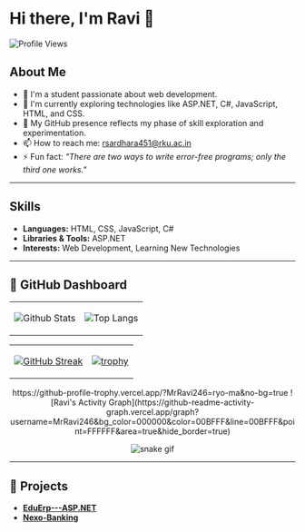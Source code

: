 # Hi there, I'm Ravi 👋  

![Profile Views](https://komarev.com/ghpvc/?username=MrRavi246&style=flat-square&color=00BFFF)  

## About Me  

- 🌱 I'm a student passionate about web development.  
- 🔭 I'm currently exploring technologies like ASP.NET, C#, JavaScript, HTML, and CSS.  
- 🤔 My GitHub presence reflects my phase of skill exploration and experimentation.  
- 📫 How to reach me: [rsardhara451@rku.ac.in](mailto:rsardhara451@rku.ac.in)  
- ⚡ Fun fact: *"There are two ways to write error-free programs; only the third one works."*  

---

## Skills  

- **Languages:** HTML, CSS, JavaScript, C#  
- **Libraries & Tools:** ASP.NET  
- **Interests:** Web Development, Learning New Technologies  

---

## 🚀 GitHub Dashboard  

<div align="center">

<!-- Row 1: Stats + Top Languages -->
<table>
<tr>
<td>
  
![Github Stats](https://github-readme-stats.vercel.app/api?username=MrRavi246&show_icons=true&title_color=00BFFF&icon_color=00BFFF&text_color=FFFFFF&bg_color=000000)

</td>
<td>

![Top Langs](https://github-readme-stats.vercel.app/api/top-langs/?username=MrRavi246&title_color=00BFFF&text_color=FFFFFF&bg_color=000000)

</td>
</tr>
</table>

<!-- Row 2: Streak + Trophy -->
<table>
<tr>
<td>

[![GitHub Streak](https://streak-stats.demolab.com/?user=MrRavi246&theme=black-ice&ring=00BFFF&fire=00BFFF&currStreakLabel=00BFFF&background=000000&stroke=FFFFFF&sideNums=FFFFFF&currStreakNum=FFFFFF&sideLabels=FFFFFF)](https://git.io/streak-stats)

</td>
<td>

[![trophy](https://github-profile-trophy.vercel.app/?username=MrRavi246&theme=onestar&no-frame=true&row=2&column=3&title_color=00BFFF&text_color=FFFFFF&bg_color=000000)](https://github.com/ryo-ma/github-profile-trophy)


</td>
</tr>
</table>
https://github-profile-trophy.vercel.app/?MrRavi246=ryo-ma&no-bg=true
<!-- Row 3: Activity Graph -->
![Ravi's Activity Graph](https://github-readme-activity-graph.vercel.app/graph?username=MrRavi246&bg_color=000000&color=00BFFF&line=00BFFF&point=FFFFFF&area=true&hide_border=true)

<!-- Row 4: Snake Animation -->
![snake gif](https://github.com/MrRavi246/MrRavi246/blob/output/github-contribution-grid-snake.svg)

</div>

---

## 📂 Projects  

- [**EduErp---ASP.NET**](https://github.com/MrRavi246/EduErp---ASP.NET)  
- [**Nexo-Banking**](https://github.com/MrRavi246/Nexo-Banking)  
